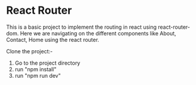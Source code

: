 # React Router

This is a basic project to implement the routing in react using react-router-dom.
Here we are navigating on the different components like About, Contact, Home using the react router.

Clone the project:-

1. Go to the project directory
2. run "npm install"
3. run "npm run dev"

